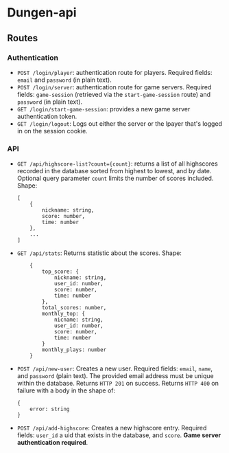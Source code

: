 # Dungen-api

## Routes

### Authentication
- `POST /login/player`: authentication route for players. Required fields: `email` and `password` (in plain text).
- `POST /login/server`: authentication route for game servers. Required fields: `game-session` (retrieved via the `start-game-session` route) and `password` (in plain text).
- `GET /login/start-game-session`: provides a new game server authentication token.
- `GET /login/logout`: Logs out either the server or the lpayer that's logged in on the session cookie.

### API
- `GET /api/highscore-list?count={count}`: returns a list of all highscores recorded in the database sorted from highest to lowest, and by date. Optional query parameter `count` limits the number of scores included. Shape: 
    ```
    [
        {
            nickname: string,
            score: number,
            time: number
        },
        ...
    ]
    ```
- `GET /api/stats`: Returns statistic about the scores. Shape:
    ```
        {
            top_score: {
                nickname: string,
                user_id: number,
                score: number,
                time: number
            },
            total_scores: number,
            monthly_top: {
                nicname: string,
                user_id: number,
                score: number,
                time: number
            }
            monthly_plays: number
        }
    ```
- `POST /api/new-user`: Creates a new user. Required fields: `email`, `name`, and `password` (plain text). The provided email address must be unique within the database. Returns `HTTP 201` on success. Returns `HTTP 400` on failure with a body in the shape of: 
    ```
    {
        error: string
    }
    ```
- `POST /api/add-highscore`: Creates a new highscore entry. Required fields: `user_id` a uid that exists in the database, and `score`. **Game server authentication required**.